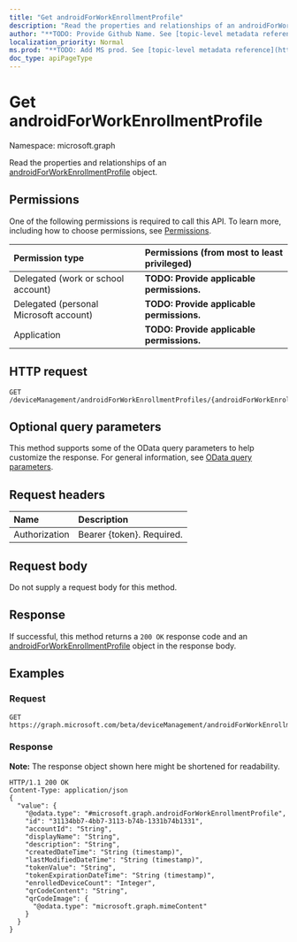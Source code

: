 ```yaml
---
title: "Get androidForWorkEnrollmentProfile"
description: "Read the properties and relationships of an androidForWorkEnrollmentProfile object."
author: "**TODO: Provide Github Name. See [topic-level metadata reference](https://msgo.azurewebsites.net/add/document/guidelines/metadata.html#topic-level-metadata)**"
localization_priority: Normal
ms.prod: "**TODO: Add MS prod. See [topic-level metadata reference](https://msgo.azurewebsites.net/add/document/guidelines/metadata.html#topic-level-metadata)**"
doc_type: apiPageType
---
```


# Get androidForWorkEnrollmentProfile

Namespace: microsoft.graph

Read the properties and relationships of an [androidForWorkEnrollmentProfile](../resources/androidforworkenrollmentprofile.md) object.

## Permissions
One of the following permissions is required to call this API. To learn more, including how to choose permissions, see [Permissions](/concepts/permissions-reference.md).

|Permission type|Permissions (from most to least privileged)|
|:---|:---|
|Delegated (work or school account)|**TODO: Provide applicable permissions.**|
|Delegated (personal Microsoft account)|**TODO: Provide applicable permissions.**|
|Application|**TODO: Provide applicable permissions.**|

## HTTP request

<!-- {
  "blockType": "ignored"
}
-->
``` http
GET /deviceManagement/androidForWorkEnrollmentProfiles/{androidForWorkEnrollmentProfileId}
```

## Optional query parameters
This method supports some of the OData query parameters to help customize the response. For general information, see [OData query parameters](/graph/query-parameters).

## Request headers
|Name|Description|
|:---|:---|
|Authorization|Bearer {token}. Required.|

## Request body
Do not supply a request body for this method.

## Response

If successful, this method returns a `200 OK` response code and an [androidForWorkEnrollmentProfile](../resources/androidforworkenrollmentprofile.md) object in the response body.

## Examples

### Request
<!-- {
  "blockType": "request",
  "name": "get_androidforworkenrollmentprofile"
}
-->
``` http
GET https://graph.microsoft.com/beta/deviceManagement/androidForWorkEnrollmentProfiles/{androidForWorkEnrollmentProfileId}
```

### Response
**Note:** The response object shown here might be shortened for readability.
<!-- {
  "blockType": "response",
  "truncated": true,
  "@odata.type": "microsoft.graph.androidForWorkEnrollmentProfile"
}
-->
``` http
HTTP/1.1 200 OK
Content-Type: application/json
{
  "value": {
    "@odata.type": "#microsoft.graph.androidForWorkEnrollmentProfile",
    "id": "31134bb7-4bb7-3113-b74b-1331b74b1331",
    "accountId": "String",
    "displayName": "String",
    "description": "String",
    "createdDateTime": "String (timestamp)",
    "lastModifiedDateTime": "String (timestamp)",
    "tokenValue": "String",
    "tokenExpirationDateTime": "String (timestamp)",
    "enrolledDeviceCount": "Integer",
    "qrCodeContent": "String",
    "qrCodeImage": {
      "@odata.type": "microsoft.graph.mimeContent"
    }
  }
}
```

